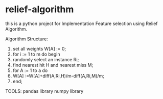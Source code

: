 # relief-algorithm
this is a python project for Implementation Feature selection using Relief Algorithm.

Algorithm Structure:

1. set all weights W[A] := 0;
2. for i := 1 to m do begin
3. randomly select an instance Ri;
4. find nearest hit H and nearest miss M;
5. for A := 1 to a do
6. W[A] :=W[A]+diff(A,Ri,H)/m-diff(A,Ri,M)/m;
7. end;

TOOLS:
pandas library
numpy library

